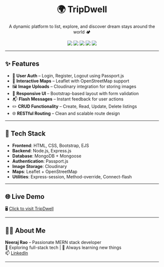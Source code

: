 
<h1 align="center">🌍 TripDwell</h1>
<p align="center">A dynamic platform to list, explore, and discover dream stays around the world 🏕️</p>

<p align="center">
  <img src="https://img.shields.io/badge/Node.js-Backend-green?logo=node.js" />
  <img src="https://img.shields.io/badge/Bootstrap-Frontend-purple?logo=bootstrap" />
  <img src="https://img.shields.io/badge/Leaflet-Maps-brightgreen?logo=leaflet" />
  <img src="https://img.shields.io/badge/Cloudinary-Image%20Hosting-blue?logo=cloudinary" />
  <img src="https://img.shields.io/badge/MongoDB-Database-darkgreen?logo=mongodb" />
</p>

---

## ✨ Features

- 🔐 **User Auth** – Login, Register, Logout using Passport.js
- 📍 **Interactive Maps** – Leaflet with OpenStreetMap support
- 🖼️ **Image Uploads** – Cloudinary integration for storing images
- 📱 **Responsive UI** – Bootstrap-based layout with form validation
- 📬 **Flash Messages** – Instant feedback for user actions
- ✏️ **CRUD Functionality** – Create, Read, Update, Delete listings
- 🌐 **RESTful Routing** – Clean and scalable route design

---

## 🧰 Tech Stack

- **Frontend**: HTML, CSS, Bootstrap, EJS
- **Backend**: Node.js, Express.js
- **Database**: MongoDB + Mongoose
- **Authentication**: Passport.js
- **Image Storage**: Cloudinary
- **Maps**: Leaflet + OpenStreetMap
- **Utilities**: Express-session, Method-override, Connect-flash

---

## 🌐 Live Demo

🖥️ [Click to visit TripDwell](https://tripdwell.onrender.com/listings)

---

## 🙋‍♂️ About Me

**Neeraj Rao** – Passionate MERN stack developer  
🌱 Exploring full-stack tech | 💬 Always learning new things  
📫 [LinkedIn](https://linkedin.com/in/neeraj-rao-cse) 

---

